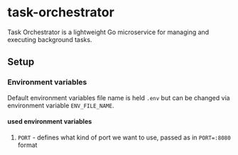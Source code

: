 # task-orchestrator
Task Orchestrator is a lightweight Go microservice for managing and executing background tasks.

## Setup

### Environment variables
Default environment variables file name is held `.env` but can be
changed via environment variable `ENV_FILE_NAME`.

#### used environment variables
1. `PORT` - defines what kind of port we want to use, passed as in
`PORT=:8080` format
